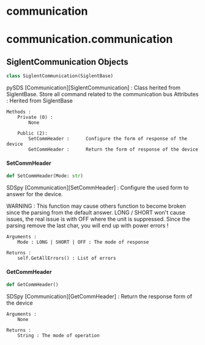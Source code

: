 <a id="communication"></a>

# communication

<a id="communication.communication"></a>

# communication.communication

<a id="communication.communication.SiglentCommunication"></a>

## SiglentCommunication Objects

```python
class SiglentCommunication(SiglentBase)
```

pySDS [Communication][SiglentCommunication] :   Class herited from SiglentBase.
                                                Store all command related to the communication bus
    Attributes :
        Herited from SiglentBase

    Methods :
        Private (0) :
            None

        Public (2):
            SetCommHeader :      Configure the form of response of the device
            GetCommHeader :      Return the form of response of the device

<a id="communication.communication.SiglentCommunication.SetCommHeader"></a>

#### SetCommHeader

```python
def SetCommHeader(Mode: str)
```

SDSpy [Communication][SetCommHeader] :  Configure the used form to answer for the device.

WARNING :   This function may cause others function to become broken since the parsing from the default answer.
            LONG / SHORT won't cause issues, the real issue is with OFF where the unit is suppressed. Since the parsing remove the last char, you will end up with power errors !

    Arguments :
        Mode : LONG | SHORT | OFF : The mode of response

    Returns :
        self.GetAllErrors() : List of errors

<a id="communication.communication.SiglentCommunication.GetCommHeader"></a>

#### GetCommHeader

```python
def GetCommHeader()
```

SDSpy [Communication][GetCommHeader] :  Return the response form of the device

    Arguments :
        None

    Returns :
        String : The mode of operation

